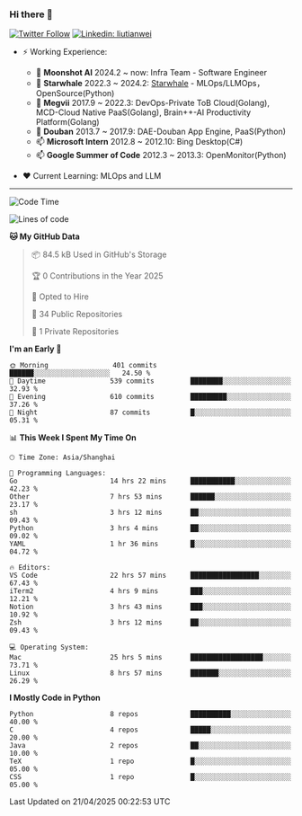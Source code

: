 ### Hi there 👋

[![Twitter Follow](https://img.shields.io/twitter/follow/tianweidut?style=social)](https://twitter.com/tianweidut)
[![Linkedin: liutianwei](https://img.shields.io/badge/-liutianwei-blue?style=flat-square&logo=Linkedin&logoColor=white&link=https://www.linkedin.com/in/liutianwei/)](https://www.linkedin.com/in/liutianwei/)

- ⚡ Working Experience:
  - 🔭 **Moonshot AI**  2024.2 ~ now: Infra Team - Software Engineer
  - 🌱 **Starwhale** 2022.3 ~ 2024.2: [Starwhale](https://github.com/star-whale/starwhale) - MLOps/LLMOps，OpenSource(Python)
  - 🌱 **Megvii** 2017.9 ~ 2022.3: DevOps-Private ToB Cloud(Golang), MCD-Cloud Native PaaS(Golang), Brain++-AI Productivity Platform(Golang)
  - 🌱 **Douban** 2013.7 ~ 2017.9: DAE-Douban App Engine, PaaS(Python)
  - 📫 **Microsoft Intern** 2012.8 ~ 2012.10: Bing Desktop(C#)
  - 📫 **Google Summer of Code** 2012.3 ~ 2013.3: OpenMonitor(Python)

- ❤️ Current Learning: MLOps and LLM

---
<!--START_SECTION:waka-->
![Code Time](http://img.shields.io/badge/Code%20Time-6%2C952%20hrs%2031%20mins-blue)

![Lines of code](https://img.shields.io/badge/From%20Hello%20World%20I%27ve%20Written-1.0%20million%20lines%20of%20code-blue)

**🐱 My GitHub Data** 

> 📦 84.5 kB Used in GitHub's Storage 
 > 
> 🏆 0 Contributions in the Year 2025
 > 
> 💼 Opted to Hire
 > 
> 📜 34 Public Repositories 
 > 
> 🔑 1 Private Repositories 
 > 
**I'm an Early 🐤** 

```text
🌞 Morning                401 commits         ██████░░░░░░░░░░░░░░░░░░░   24.50 % 
🌆 Daytime                539 commits         ████████░░░░░░░░░░░░░░░░░   32.93 % 
🌃 Evening                610 commits         █████████░░░░░░░░░░░░░░░░   37.26 % 
🌙 Night                  87 commits          █░░░░░░░░░░░░░░░░░░░░░░░░   05.31 % 
```


📊 **This Week I Spent My Time On** 

```text
🕑︎ Time Zone: Asia/Shanghai

💬 Programming Languages: 
Go                       14 hrs 22 mins      ███████████░░░░░░░░░░░░░░   42.23 % 
Other                    7 hrs 53 mins       ██████░░░░░░░░░░░░░░░░░░░   23.17 % 
sh                       3 hrs 12 mins       ██░░░░░░░░░░░░░░░░░░░░░░░   09.43 % 
Python                   3 hrs 4 mins        ██░░░░░░░░░░░░░░░░░░░░░░░   09.02 % 
YAML                     1 hr 36 mins        █░░░░░░░░░░░░░░░░░░░░░░░░   04.72 % 

🔥 Editors: 
VS Code                  22 hrs 57 mins      █████████████████░░░░░░░░   67.43 % 
iTerm2                   4 hrs 9 mins        ███░░░░░░░░░░░░░░░░░░░░░░   12.21 % 
Notion                   3 hrs 43 mins       ███░░░░░░░░░░░░░░░░░░░░░░   10.92 % 
Zsh                      3 hrs 12 mins       ██░░░░░░░░░░░░░░░░░░░░░░░   09.43 % 

💻 Operating System: 
Mac                      25 hrs 5 mins       ██████████████████░░░░░░░   73.71 % 
Linux                    8 hrs 57 mins       ███████░░░░░░░░░░░░░░░░░░   26.29 % 
```

**I Mostly Code in Python** 

```text
Python                   8 repos             ██████████░░░░░░░░░░░░░░░   40.00 % 
C                        4 repos             █████░░░░░░░░░░░░░░░░░░░░   20.00 % 
Java                     2 repos             ██░░░░░░░░░░░░░░░░░░░░░░░   10.00 % 
TeX                      1 repo              █░░░░░░░░░░░░░░░░░░░░░░░░   05.00 % 
CSS                      1 repo              █░░░░░░░░░░░░░░░░░░░░░░░░   05.00 % 
```




 Last Updated on 21/04/2025 00:22:53 UTC
<!--END_SECTION:waka-->
